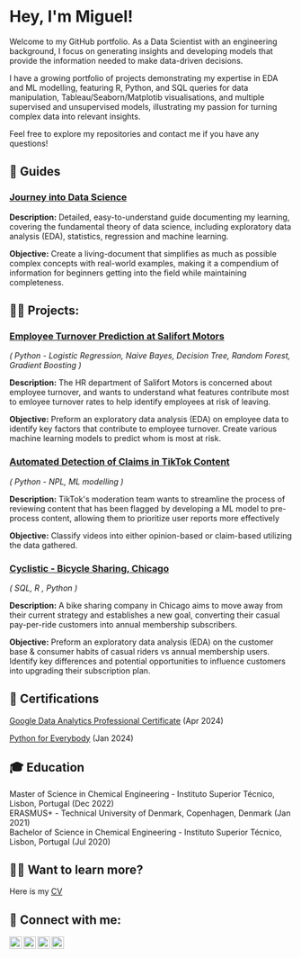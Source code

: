 <h1>Hey, I'm Miguel! </h1>

Welcome to my GitHub portfolio. As a Data Scientist with an engineering background, I focus on generating insights and developing models that provide the information needed to make data-driven decisions.

I have a growing portfolio of projects demonstrating my expertise in EDA and ML modelling, featuring R, Python, and SQL queries for data manipulation, Tableau/Seaborn/Matplotib visualisations, and multiple supervised and unsupervised models, illustrating my passion for turning complex data into relevant insights.

Feel free to explore my repositories and contact me if you have any questions!

<h2>📕 Guides</h2>

### [Journey into Data Science](https://github.com/Miguel-G-Soares/Journey-into-Data-Science)
**Description:**
Detailed, easy-to-understand guide documenting my learning, covering the fundamental theory of data science, including exploratory data analysis (EDA), statistics, regression and machine learning.

**Objective:** Create a living-document that simplifies as much as possible complex concepts with real-world examples, making it a compendium of information for beginners getting into the field while maintaining completeness.

<h2>👨‍💻 Projects:</h2>

### [Employee Turnover Prediction at Salifort Motors](https://github.com/Miguel-G-Soares/Employee-Turnover-ML-Model)

*( Python - Logistic Regression, Naive Bayes, Decision Tree, Random Forest, Gradient Boosting )*

**Description:**
The HR department of Salifort Motors is concerned about employee turnover, and wants to understand what features contribute most to emloyee turnover rates to help identify employees at risk of leaving.

**Objective:**
Preform an exploratory data analysis (EDA) on employee data to identify key factors that contribute to employee turnover.
Create various machine learning models to predict whom is most at risk.

### [Automated Detection of Claims in TikTok Content](https://github.com/Miguel-G-Soares/Automated-Detection-of-Claims-in-TikTok-Videos)

*( Python - NPL, ML modelling )*

**Description:**
TikTok's moderation team wants to streamline the process of reviewing content that has been flagged by developing a ML model to pre-process content, allowing them to prioritize user reports more effectively

**Objective:**
Classify videos into either opinion-based or claim-based utilizing the data gathered.

### [Cyclistic - Bicycle Sharing, Chicago](https://github.com/Miguel-G-Soares/Cyclistic-Analysis)

*( SQL, R , Python )*

**Description:**
A bike sharing company in Chicago aims to move away from their current strategy and establishes a new goal, converting their casual pay-per-ride customers into annual membership subscribers.

**Objective:**
Preform an exploratory data analysis (EDA) on the customer base & consumer habits of casual riders vs annual membership users.
Identify key differences and potential opportunities to influence customers into upgrading their subscription plan.

<h2>📝 Certifications</h2>

[Google Data Analytics Professional Certificate](https://www.coursera.org/account/accomplishments/specialization/3U3J3VNBNDJ5) (Apr 2024)

[Python for Everybody](https://www.coursera.org/account/accomplishments/specialization/X4YYJ6DR32AB) (Jan 2024)

<h2>🎓 Education</h2>

Master of Science in Chemical Engineering - Instituto Superior Técnico, Lisbon, Portugal (Dec 2022)  
ERASMUS+ - Technical University of Denmark, Copenhagen, Denmark (Jan 2021)  
Bachelor of Science in Chemical Engineering - Instituto Superior Técnico, Lisbon, Portugal (Jul 2020)  

<h2>🙋‍♂️ Want to learn more?</h2>

Here is my [CV](CV.pdf)

<h2>📱 Connect with me:</h2>

<a href="mailto:mglpsoares@gmail.com"><img align="left" alt="Miguel-G-Soares | Email" width="22px" src="https://cdn.jsdelivr.net/npm/simple-icons@3.13.0/icons/gmail.svg" /></a>
[<img align="left" alt="Miguel-G-Soares | LinkedIn" width="22px" src="https://cdn.jsdelivr.net/npm/simple-icons@v3/icons/linkedin.svg" />][linkedin]
[<img align="left" alt="Miguel-G-Soares | Instagram" width="22px" src="https://cdn.jsdelivr.net/npm/simple-icons@v3/icons/instagram.svg" />][instagram]
[<img align="left" alt="Miguel-G-Soares | Coursera" width="22px" src="https://cdn.jsdelivr.net/npm/simple-icons@v3/icons/coursera.svg" />][coursera]

[instagram]: https://www.instagram.com/miguel.g.l.p.soares/
[linkedin]: https://www.linkedin.com/in/miguel-guilherme-soares/
[coursera]: https://www.coursera.org/user/042a7d24fa67e2f35b26abada04a2737

